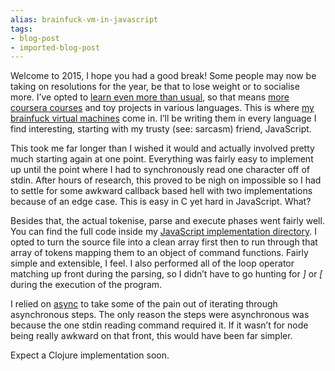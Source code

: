 ```yaml
---
alias: brainfuck-vm-in-javascript
tags:
- blog-post
- imported-blog-post
---
```



Welcome to 2015, I hope you had a good break! Some people may now be taking on resolutions for the year, be that to lose weight or to socialise more. I’ve opted to [learn even more than usual](/my-2015-bucket-set/), so that means [more coursera courses](https://www.coursera.org/course/algs4partI) and toy projects in various languages. This is where [my brainfuck virtual machines](https://github.com/Wolfy87/brainfucks) come in. I’ll be writing them in every language I find interesting, starting with my trusty (see: sarcasm) friend, JavaScript.

This took me far longer than I wished it would and actually involved pretty much starting again at one point. Everything was fairly easy to implement up until the point where I had to synchronously read one character off of stdin. After hours of research, this proved to be nigh on impossible so I had to settle for some awkward callback based hell with two implementations because of an edge case. This is easy in C yet hard in JavaScript. What?

Besides that, the actual tokenise, parse and execute phases went fairly well. You can find the full code inside my [JavaScript implementation directory](https://github.com/Wolfy87/brainfucks/tree/master/implementations/javascript). I opted to turn the source file into a clean array first then to run through that array of tokens mapping them to an object of command functions. Fairly simple and extensible, I feel. I also performed all of the loop operator matching up front during the parsing, so I didn’t have to go hunting for _]_ or _[_ during the execution of the program.

I relied on [async](https://github.com/caolan/async) to take some of the pain out of iterating through asynchronous steps. The only reason the steps were asynchronous was because the one stdin reading command required it. If it wasn’t for node being really awkward on that front, this would have been far simpler.

Expect a Clojure implementation soon.
